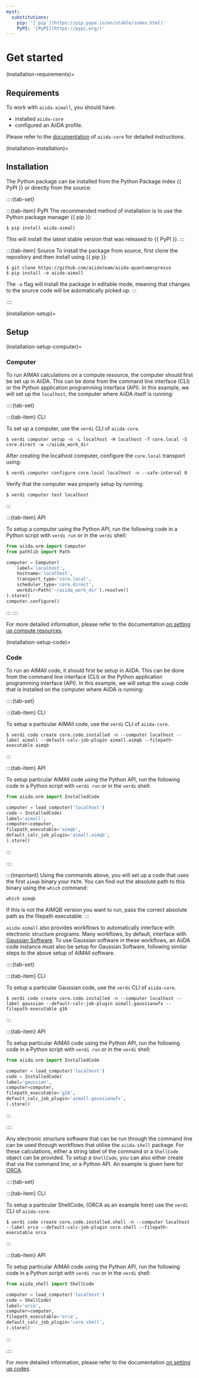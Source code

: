 ```yaml
---
myst:
  substitutions:
    pip: '[`pip`](https://pip.pypa.io/en/stable/index.html)'
    PyPI: '[PyPI](https://pypi.org/)'
---
```


# Get started

(installation-requirements)=

## Requirements

To work with `aiida-aimall`, you should have:

- installed `aiida-core`
- configured an AiiDA profile.

Please refer to the [documentation](https://aiida.readthedocs.io/projects/aiida-core/en/latest/intro/get_started.html) of `aiida-core` for detailed instructions.

(installation-installation)=

## Installation

The Python package can be installed from the Python Package index {{ PyPI }} or directly from the source:

::::{tab-set}

:::{tab-item} PyPI
The recommended method of installation is to use the Python package manager {{ pip }}:

```console
$ pip install aiida-aimall
```

This will install the latest stable version that was released to {{ PyPI }}.
:::

:::{tab-item} Source
To install the package from source, first clone the repository and then install using {{ pip }}:

```console
$ git clone https://github.com/aiidateam/aiida-quantumespresso
$ pip install -e aiida-aimall
```

The ``-e`` flag will install the package in editable mode, meaning that changes to the source code will be automatically picked up.
:::

::::


(installation-setup)=

## Setup

(installation-setup-computer)=

### Computer

To run AIMAll calculations on a compute resource, the computer should first be set up in AiiDA.
This can be done from the command line interface (CLI) or the Python application programming interface (API).
In this example, we will set up the `localhost`, the computer where AiiDA itself is running:

::::{tab-set}

:::{tab-item} CLI

To set up a computer, use the ``verdi`` CLI of ``aiida-core``.

```console
$ verdi computer setup -n -L localhost -H localhost -T core.local -S core.direct -w ~/aiida_work_dir
```

After creating the localhost computer, configure the `core.local` transport using:

```console
$ verdi computer configure core.local localhost -n --safe-interval 0
```

Verify that the computer was properly setup by running:

```console
$ verdi computer test localhost
```
:::

:::{tab-item} API

To setup a computer using the Python API, run the following code in a Python script with `verdi run` or in the `verdi` shell:

```python
from aiida.orm import Computer
from pathlib import Path

computer = Computer(
    label='localhost',
    hostname='localhost',
    transport_type='core.local',
    scheduler_type='core.direct',
    workdir=Path('~/aiida_work_dir').resolve()
).store()
computer.configure()
```
:::
::::

For more detailed information, please refer to the documentation [on setting up compute resources](https://aiida.readthedocs.io/projects/aiida-core/en/latest/howto/run_codes.html#how-to-set-up-a-computer).

(installation-setup-code)=

### Code

To run an AIMAll code, it should first be setup in AiiDA.
This can be done from the command line interface (CLI) or the Python application programming interface (API).
In this example, we will setup the `aimqb` code that is installed on the computer where AiiDA is running:

::::{tab-set}

:::{tab-item} CLI

To setup a particular AIMAll code, use the ``verdi`` CLI of ``aiida-core``.

```console
$ verdi code create core.code.installed -n --computer localhost --label aimall --default-calc-job-plugin aimall.aimqb --filepath-executable aimqb
```
:::

:::{tab-item} API

To setup particular AIMAll code using the Python API, run the following code in a Python script with `verdi run` or in the `verdi` shell:

```python
from aiida.orm import InstalledCode

computer = load_computer('localhost')
code = InstalledCode(
label='aimall',
computer=computer,
filepath_executable='aimqb',
default_calc_job_plugin='aimall.aimqb',
).store()
```
:::

::::

:::{important}
Using the commands above, you will set up a code that uses the first `aimqb` binary your `PATH`.
You can find out the absolute path to this binary using the `which` command:

```console
which aimqb
```

If this is not the AIMQB version you want to run, pass the correct absolute path as the filepath executable.
:::

`aiida-aimall` also provides workflows to automatically interface with electronic structure programs. Many workflows, by default, interface with [Gaussian Software](https://gaussian.com). To use Gaussian software in these workflows, an
AiiDA code instance must also be setup for Gaussian Software, following similar steps to the above setup of AIMAll software.

::::{tab-set}

:::{tab-item} CLI

To setup a particular Gaussian code, use the ``verdi`` CLI of ``aiida-core``.

```console
$ verdi code create core.code.installed -n --computer localhost --label gaussian --default-calc-job-plugin aimall.gaussianwfx --filepath-executable g16
```
:::

:::{tab-item} API

To setup particular AIMAll code using the Python API, run the following code in a Python script with `verdi run` or in the `verdi` shell:

```python
from aiida.orm import InstalledCode

computer = load_computer('localhost')
code = InstalledCode(
label='gaussian',
computer=computer,
filepath_executable='g16',
default_calc_job_plugin='aimall.gaussianwfx',
).store()
```
:::

::::

Any electronic structure software that can be run through the command line can be used through workflows that utilise the `aiida-shell` package. For these calculations, either a string label of the command or a `ShellCode` object can be provided. To setup a `ShellCode`, you can also either create that via the command line, or a Python API. An example is given here for [ORCA](https://www.faccts.de/orca/).

::::{tab-set}

:::{tab-item} CLI

To setup a particular ShellCode, (ORCA as an example here) use the ``verdi`` CLI of ``aiida-core``.

```console
$ verdi code create core.code.installed.shell -n --computer localhost --label orca --default-calc-job-plugin core.shell --filepath-executable orca
```
:::

:::{tab-item} API

To setup particular AIMAll code using the Python API, run the following code in a Python script with `verdi run` or in the `verdi` shell:

```python
from aiida_shell import ShellCode

computer = load_computer('localhost')
code = ShellCode(
label='orca',
computer=computer,
filepath_executable='orca',
default_calc_job_plugin='core.shell',
).store()
```
:::

::::

For more detailed information, please refer to the documentation [on setting up codes](https://aiida.readthedocs.io/projects/aiida-core/en/latest/howto/run_codes.html#how-to-setup-a-code).
